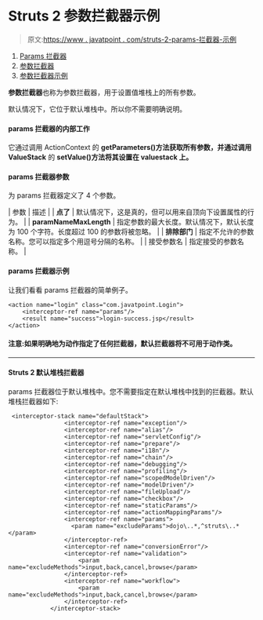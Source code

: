 # Struts 2 参数拦截器示例

> 原文:[https://www . javatpoint . com/struts-2-params-拦截器-示例](https://www.javatpoint.com/struts-2-params-interceptor-example)

1.  [Params 拦截器](#)
2.  [参数拦截器](#)
3.  [参数拦截器示例](#)

**参数拦截器**也称为参数拦截器，用于设置值堆栈上的所有参数。

默认情况下，它位于默认堆栈中。所以你不需要明确说明。

#### params 拦截器的内部工作

它通过调用 ActionContext 的 **getParameters()方法获取所有参数，并通过调用 ValueStack** 的 **setValue()方法将其设置在 valuestack 上。**

#### params 拦截器参数

为 params 拦截器定义了 4 个参数。

| 参数 | 描述 |
| **点了** | 默认情况下，这是真的，但可以用来自顶向下设置属性的行为。 |
| **paramNameMaxLength** | 指定参数的最大长度。默认情况下，默认长度为 100 个字符。长度超过 100 的参数将被忽略。 |
| **排除部门** | 指定不允许的参数名称。您可以指定多个用逗号分隔的名称。 |
| 接受参数名 | 指定接受的参数名称。 |

#### params 拦截器示例

让我们看看 params 拦截器的简单例子。

```
<action name="login" class="com.javatpoint.Login">
    <interceptor-ref name="params"/>
    <result name="success">login-success.jsp</result>
</action>

```

#### 注意:如果明确地为动作指定了任何拦截器，默认拦截器将不可用于动作类。

* * *

#### Struts 2 默认堆栈拦截器

params 拦截器位于默认堆栈中。您不需要指定在默认堆栈中找到的拦截器。默认堆栈拦截器如下:

```
 <interceptor-stack name="defaultStack">
                <interceptor-ref name="exception"/>
                <interceptor-ref name="alias"/>
                <interceptor-ref name="servletConfig"/>
                <interceptor-ref name="prepare"/>
                <interceptor-ref name="i18n"/>
                <interceptor-ref name="chain"/>
                <interceptor-ref name="debugging"/>
                <interceptor-ref name="profiling"/>
                <interceptor-ref name="scopedModelDriven"/>
                <interceptor-ref name="modelDriven"/>
                <interceptor-ref name="fileUpload"/>
                <interceptor-ref name="checkbox"/>
                <interceptor-ref name="staticParams"/>
                <interceptor-ref name="actionMappingParams"/>
                <interceptor-ref name="params">
                  <param name="excludeParams">dojo\..*,^struts\..*</param>
                </interceptor-ref>
                <interceptor-ref name="conversionError"/>
                <interceptor-ref name="validation">
                    <param name="excludeMethods">input,back,cancel,browse</param>
                </interceptor-ref>
                <interceptor-ref name="workflow">
                    <param name="excludeMethods">input,back,cancel,browse</param>
                </interceptor-ref>
            </interceptor-stack>

```